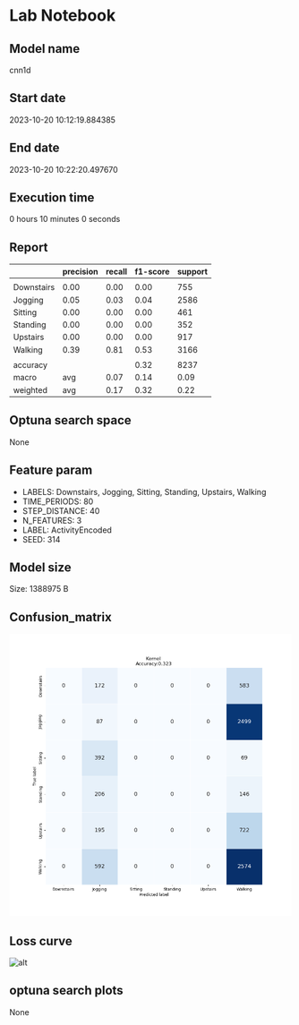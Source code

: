 # Lab Notebook


## Model name
cnn1d

## Start date
2023-10-20 10:12:19.884385

## End date
2023-10-20 10:22:20.497670

## Execution time
0 hours 10 minutes 0 seconds

## Report
| | precision | recall | f1-score | support |
| --- | --- | --- | --- | --- |
|  |
| Downstairs | 0.00 | 0.00 | 0.00 | 755 |
| Jogging | 0.05 | 0.03 | 0.04 | 2586 |
| Sitting | 0.00 | 0.00 | 0.00 | 461 |
| Standing | 0.00 | 0.00 | 0.00 | 352 |
| Upstairs | 0.00 | 0.00 | 0.00 | 917 |
| Walking | 0.39 | 0.81 | 0.53 | 3166 |
|  |
|  accuracy || | 0.32 | 8237 |
| macro | avg | 0.07 | 0.14 | 0.09 | 8237 |
| weighted | avg | 0.17 | 0.32 | 0.22 | 8237 |


## Optuna search space
None

## Feature param
- LABELS: Downstairs, Jogging, Sitting, Standing, Upstairs, Walking
- TIME_PERIODS: 80
- STEP_DISTANCE: 40
- N_FEATURES: 3
- LABEL: ActivityEncoded
- SEED: 314

## Model size
Size: 1388975    B

## Confusion_matrix
![alt](./assets/cross-tab.png)

## Loss curve
![alt](./assets/loss.png)

## optuna search plots
None
